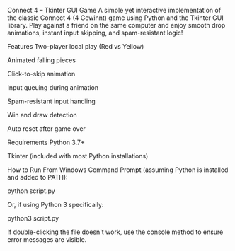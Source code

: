 Connect 4 – Tkinter GUI Game
A simple yet interactive implementation of the classic Connect 4 (4 Gewinnt) game using Python and the Tkinter GUI library. Play against a friend on the same computer and enjoy smooth drop animations, instant input skipping, and spam-resistant logic!

Features
Two-player local play (Red vs Yellow)

Animated falling pieces

Click-to-skip animation

Input queuing during animation

Spam-resistant input handling

Win and draw detection

Auto reset after game over

Requirements
Python 3.7+

Tkinter (included with most Python installations)

How to Run
From Windows Command Prompt (assuming Python is installed and added to PATH):

python script.py

Or, if using Python 3 specifically:

python3 script.py

If double-clicking the file doesn't work, use the console method to ensure error messages are visible.

